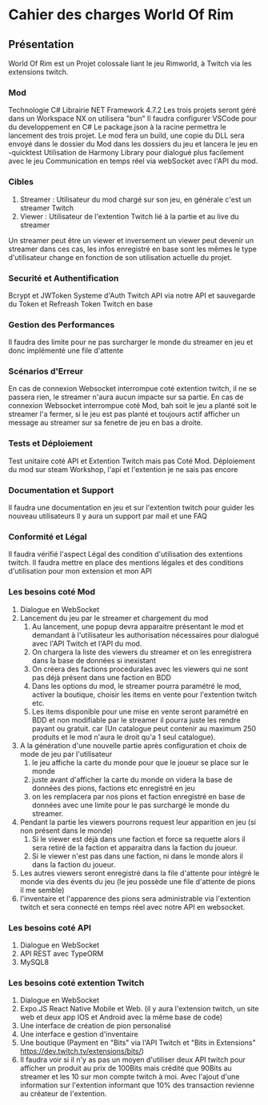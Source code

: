 # Cahier des charges World Of Rim

## Présentation

World Of Rim est un Projet colossale liant le jeu Rimworld, à Twitch via les extensions twitch.

### Mod

Technologie C# Librairie NET Framework 4.7.2
Les trois projets seront géré dans un Workspace NX on utilisera "bun"
Il faudra configurer VSCode pour du developpement en C#
Le package.json à la racine permettra le lancement des trois projet.
Le mod fera un build, une copie du DLL sera envoyé dans le dossier du Mod dans les dossiers du jeu et lancera le jeu en -quicktest
Utilisation de Harmony Library pour dialogué plus facilement avec le jeu
Communication en temps réel via webSocket avec l'API du mod.

### Cibles

1. Streamer : Utilisateur du mod chargé sur son jeu, en générale c'est un streamer Twitch
2. Viewer : Utilisateur de l'extention Twitch lié à la partie et au live du streamer

Un streamer peut être un viewer et inversement un viewer peut devenir un streamer dans ces cas, les infos enregistré en base sont les mêmes le type d'utilisateur change en fonction de son utilisation actuelle du projet.

### Securité et Authentification

Bcrypt et JWToken
Systeme d'Auth Twitch API via notre API et sauvegarde du Token et Refreash Token Twitch en base

### Gestion des Performances

Il faudra des limite pour ne pas surcharger le monde du streamer en jeu et donc implémenté une file d'attente

### Scénarios d'Erreur

En cas de connexion Websocket interrompue coté extention twitch, il ne se passera rien, le streamer n'aura aucun impacte sur sa partie.
En cas de connexion Websocket interrompue coté Mod, bah soit le jeu a planté soit le streamer l'a fermer, si le jeu est pas planté et toujours actif afficher un message au streamer sur sa fenetre de jeu en bas a droite.

### Tests et Déploiement

Test unitaire coté API et Extention Twitch mais pas Coté Mod.
Déploiement du mod sur steam Workshop, l'api et l'extention je ne sais pas encore

### Documentation et Support

Il faudra une documentation en jeu et sur l'extention twitch pour guider les nouveau utilisateurs
Il y aura un support par mail et une FAQ

### Conformité et Légal

Il faudra vérifié l'aspect Légal des condition d'utilisation des extentions twitch.
Il faudra mettre en place des mentions légales et des conditions d'utilisation pour mon extension et mon API

### Les besoins coté Mod

1. Dialogue en WebSocket
2. Lancement du jeu par le streamer et chargement du mod
   1. Au lancement, une popup devra apparaitre présentant le mod et demandant à l'utilisateur les authorisation nécessaires pour dialogué avec l'API Twitch et l'API du mod.
   2. On chargera la liste des viewers du streamer et on les enregistrera dans la base de données si inexistant
   3. On créera des factions procedurales avec les viewers qui ne sont pas déjà présent dans une faction en BDD
   4. Dans les options du mod, le streamer pourra paramétré le mod, activer la boutique, choisir les items en vente pour l'extention twitch etc.
   5. Les items disponible pour une mise en vente seront paramétré en BDD et non modifiable par le streamer il pourra juste les rendre payant ou gratuit. car (Un catalogue peut contenir au maximum 250 produits et le mod n'aura le droit qu'a 1 seul catalogue).
3. A la génération d'une nouvelle partie après configuration et choix de mode de jeu par l'utilisateur
   1. le jeu affiche la carte du monde pour que le joueur se place sur le monde
   2. juste avant d'afficher la carte du monde on videra la base de données des pions, factions etc enregistré en jeu
   3. on les remplacera par nos pions et faction enregistré en base de données avec une limite pour le pas surchargé le monde du streamer.
4. Pendant la partie les viewers pourrons request leur apparition en jeu (si non présent dans le monde)
   1. Si le viewer est déjà dans une faction et force sa requette alors il sera retiré de la faction et apparaitra dans la faction du joueur.
   2. Si le viewer n'est pas dans une faction, ni dans le monde alors il dans la faction du joueur.
5. Les autres viewers seront enregistré dans la file d'attente pour intégré le monde via des évents du jeu (le jeu possède une file d'attente de pions il me semble)
6. l'inventaire et l'apparence des pions sera administrable via l'extention twitch et sera connecté en temps réel avec notre API en websocket.

### Les besoins coté API

1. Dialogue en WebSocket
2. API REST avec TypeORM
3. MySQL8

### Les besoins coté extention Twitch

1. Dialogue en WebSocket
2. Expo.JS React Native Mobile et Web. (il y aura l'extension twitch, un site web et deux app IOS et Android avec la même base de code)
3. Une interface de création de pion personalisé
4. Une interface e gestion d'inventaire
5. Une boutique (Payment en "Bits" via l'API Twitch et "Bits in Extensions" <https://dev.twitch.tv/extensions/bits/>)
6. Il faudra voir si il n'y as pas un moyen d'utiliser deux API twitch pour afficher un produit au prix de 100Bits mais crédité que 90Bits au streamer et les 10 sur mon compte twitch à moi. Avec l'ajout d'une information sur l'extention informant que 10% des transaction revienne au créateur de l'extention.
